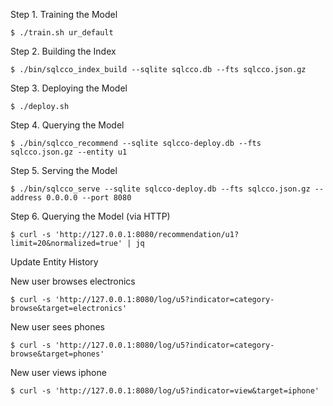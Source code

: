 

Step 1. Training the Model

```
$ ./train.sh ur_default
```

Step 2. Building the Index

```
$ ./bin/sqlcco_index_build --sqlite sqlcco.db --fts sqlcco.json.gz
```

Step 3. Deploying the Model

```
$ ./deploy.sh
```

Step 4. Querying the Model

```
$ ./bin/sqlcco_recommend --sqlite sqlcco-deploy.db --fts sqlcco.json.gz --entity u1
```

Step 5. Serving the Model

```
$ ./bin/sqlcco_serve --sqlite sqlcco-deploy.db --fts sqlcco.json.gz --address 0.0.0.0 --port 8080
```

Step 6. Querying the Model (via HTTP)

```
$ curl -s 'http://127.0.0.1:8080/recommendation/u1?limit=20&normalized=true' | jq
```

Update Entity History

New user browses electronics

```
$ curl -s 'http://127.0.0.1:8080/log/u5?indicator=category-browse&target=electronics'
```

New user sees phones

```
$ curl -s 'http://127.0.0.1:8080/log/u5?indicator=category-browse&target=phones'
```

New user views iphone

```
$ curl -s 'http://127.0.0.1:8080/log/u5?indicator=view&target=iphone'
```

